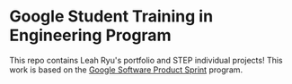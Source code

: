 # Google Student Training in Engineering Program

This repo contains Leah Ryu's portfolio and STEP individual projects!
This work is based on the [Google Software Product Sprint](https://g.co/softwareproductsprint) program.
